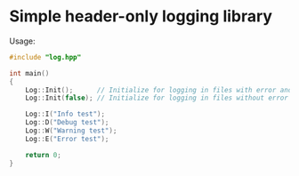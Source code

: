# Simple header-only logging library

Usage:

```cpp
#include "log.hpp"

int main()
{
	Log::Init();      // Initialize for logging in files with error and exit handling.
	Log::Init(false); // Initialize for logging in files without error and exit handling.

	Log::I("Info test");
	Log::D("Debug test");
	Log::W("Warning test");
	Log::E("Error test");

	return 0;
}
```

